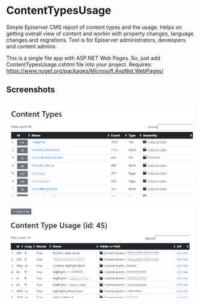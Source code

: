 <h1>ContentTypesUsage</h1>
Simple Episerver CMS report of content types and the usage. Helps on getting overall view of content and workin with property changes, language changes and migrations.
Tool is for Episerver administrators, developers and content admins.

This is a single file app with ASP.NET Web Pages. So, just add ContentTypesUsage.cshtml file into your project.
Requires: https://www.nuget.org/packages/Microsoft.AspNet.WebPages/

<h2>Screenshots<h2>

<p><img src="https://raw.githubusercontent.com/huilaaja/ContentTypesUsage/master/images/ContentTypesUsageReport1.png" width="500"/>

<p><img src="https://raw.githubusercontent.com/huilaaja/ContentTypesUsage/master/images/ContentTypesUsageReport2.png" width="500"/>